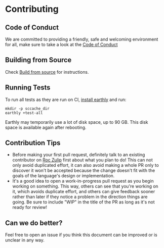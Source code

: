 # Contributing

## Code of Conduct

We are committed to providing a friendly, safe and welcoming environment for all, make sure to take a look at the [Code of Conduct](CodeOfConduct.md)

## Building from Source

Check [Build from source](BUILDING_FROM_SOURCE.md) for instructions.

## Running Tests

To run all tests as they are run on CI, [install earthly](https://earthly.dev/get-earthly) and run:
```
mkdir -p sccache_dir
earthly +test-all
```

Earthly may temporarily use a lot of disk space, up to 90 GB. This disk space is available again after rebooting.

## Contribution Tips

- Before making your first pull request, definitely talk to an existing contributor on [Roc Zulip](https://roc.zulipchat.com/join/xtk6mkdli5l5zeuphtdbm4q2/) first about what you plan to do! This can not only avoid duplicated effort, it can also avoid making a whole PR only to discover it won't be accepted because the change doesn't fit with the goals of the language's design or implementation.
- It's a good idea to open a work-in-progress pull request as you begin working on something. This way, others can see that you're working on it, which avoids duplicate effort, and others can give feedback sooner rather than later if they notice a problem in the direction things are going. Be sure to include "WIP" in the title of the PR as long as it's not ready for review!

## Can we do better?

Feel free to open an issue if you think this document can be improved or is unclear in any way.

